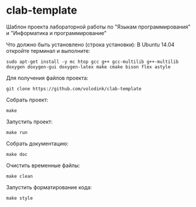# clab-template
Шаблон проекта лабораторной работы по "Языкам программирования" и "Информатика и программирование"

Что должно быть установлено (строка установки):
В Ubuntu 14.04 откройте терминал и выполните:
```
sudo apt-get install -y mc htop gcc g++ gcc-multilib g++-multilib doxygen doxygen-gui doxygen-latex make cmake bison flex astyle
```

Для получения файлов проекта:

```
git clone https://github.com/volodink/clab-template
```

Собрать проект:

```
make
```

Запустить проект:

```
make run
```

Собрать документацию:

```
make doc
```

Очистить временные файлы:

```
make clean
```

Запустить форматирование кода:

```
make style
```
